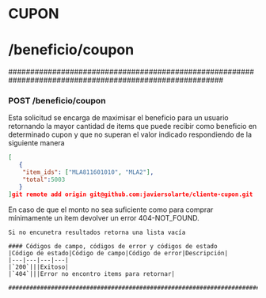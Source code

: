 # CUPON
# /beneficio/coupon

#########################################################################################################
### POST /beneficio/coupon

Esta solicitud se encarga de  maximisar el beneficio para un usuario retornando la mayor
cantidad de items que puede recibir como beneficio en determinado cupon y que
no superan el valor indicado respondiendo de la siguiente manera
```json
[
   {
	"item_ids": ["MLA811601010", "MLA2"],
	"total":5003
   }
]git remote add origin git@github.com:javiersolarte/cliente-cupon.git
```
En caso de que el monto no sea suficiente como para comprar
mínimamente un item devolver un error 404-NOT_FOUND.

```
Si no encunetra resultados retorna una lista vacía

#### Códigos de campo, códigos de error y códigos de estado
|Código de estado|Código de campo|Código de error|Descripción|
|---|---|---|---|
|`200`|||Exitoso|
|`404`|||Error no encontro items para retornar|

#########################################################################################################
